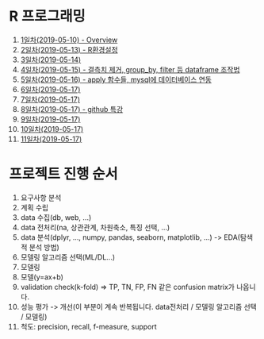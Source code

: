 R 프로그래밍
==

1. [1일차(2019-05-10) - Overview](1일차/2019-05-10.md)
2. [2일차(2019-05-13) - R환경설정](2일차/2019-05-13.md)
3. [3일차(2019-05-14) ](3일차/2019-05-14.md)
4. [4일차(2019-05-15) - 결측치 제거, group_by, filter 등 dataframe 조작법](4일차/2019-05-15.md)
5. [5일차(2019-05-16) - apply 함수들, mysql에 데이터베이스 연동](5일차/2019-05-16.md)
7. [6일차(2019-05-17)](6일차/2019-05-17.md)
8. [7일차(2019-05-17)](7일차/2019-05-20.md)
9. [8일차(2019-05-17) - github 특강](8일차/2019-05-21.md)
10. [9일차(2019-05-17)](9일차/2019-05-22.md)
11. [10일차(2019-05-17)](10일차/2019-05-23.md)
12. [11일차(2019-05-17)](11일차/2019-05-24.md)

# 프로젝트 진행 순서

1. 요구사항 분석
2. 계획 수립
3. data 수집(db, web, ...)
4. data 전처리(na, 상관관계, 차원축소, 특징 선택, ...)
5. data 분석(dplyr, ..., numpy, pandas, seaborn, matplotlib, ...) -> EDA(탐색적 분석 방법)
6. 모델링 알고리즘 선택(ML/DL...)
7. 모델링
8. 모델(y=ax+b)
9. validation check(k-fold) => TP, TN, FP, FN 같은 confusion matrix가 나옵니다.
10. 성능 평가 -> 개선(이 부분이 계속 반복됩니다. data전처리 / 모델링 알고리즘 선택 / 모델링)
11. 척도: precision, recall, f-measure, support

